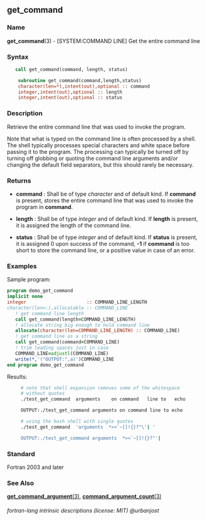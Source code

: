 ## get_command

### **Name**

**get_command**(3) - \[SYSTEM:COMMAND LINE\] Get the entire command line

### **Syntax**

```fortran
   call get_command(command, length, status)

    subroutine get_command(command,length,status)
    character(len=*),intent(out),optional :: command
    integer,intent(out),optional :: length
    integer,intent(out),optional :: status
```

### **Description**

Retrieve the entire command line that was used to invoke the program.

Note that what is typed on the command line is often processed by
a shell. The shell typically processes special characters and white
space before passing it to the program. The processing can typically be
turned off by turning off globbing or quoting the command line arguments
and/or changing the default field separators, but this should rarely
be necessary.

### **Returns**

- **command**
  : Shall be of type _character_ and of default kind. If
  **command** is present, stores the entire command line that was used to
  invoke the program in **command**.

- **length**
  : Shall be of type _integer_ and of default kind. If **length**
  is present, it is assigned the length of the command line.

- **status**
  : Shall be of type _integer_ and of default kind. If **status**
  is present, it is assigned 0 upon success of the command, **-1** if
  **command** is too short to store the command line, or a positive value
  in case of an error.

### **Examples**

Sample program:

```fortran
program demo_get_command
implicit none
integer                      :: COMMAND_LINE_LENGTH
character(len=:),allocatable :: COMMAND_LINE
   ! get command line length
   call get_command(length=COMMAND_LINE_LENGTH)
   ! allocate string big enough to hold command line
   allocate(character(len=COMMAND_LINE_LENGTH) :: COMMAND_LINE)
   ! get command line as a string
   call get_command(command=COMMAND_LINE)
   ! trim leading spaces just in case
   COMMAND_LINE=adjustl(COMMAND_LINE)
   write(*,'("OUTPUT:",a)')COMMAND_LINE
end program demo_get_command
```

Results:

```bash
     # note that shell expansion removes some of the whitespace
     # without quotes
     ./test_get_command  arguments    on command   line to   echo

     OUTPUT:./test_get_command arguments on command line to echo

     # using the bash shell with single quotes
     ./test_get_command  'arguments  *><`~[]!{}?"\'| '

     OUTPUT:./test_get_command arguments  *><`~[]!{}?"'|
```

### **Standard**

Fortran 2003 and later

### **See Also**

[**get_command_argument**(3)](GET_COMMAND_ARGUMENT),
[**command_argument_count**(3)](COMMAND_ARGUMENT_COUNT)

###### fortran-lang intrinsic descriptions (license: MIT) @urbanjost

